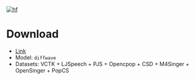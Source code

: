 [![hf](https://img.shields.io/badge/%F0%9F%A4%97%20HuggingFace-Models-pink)](https://huggingface.co/amphion/diffwave)

# Download

- [Link](https://huggingface.co/amphion/diffwave)
- Model: `diffwave`
- Datasets: VCTK + LJSpeech + PJS + Opencpop + CSD + M4Singer + OpenSinger + PopCS
